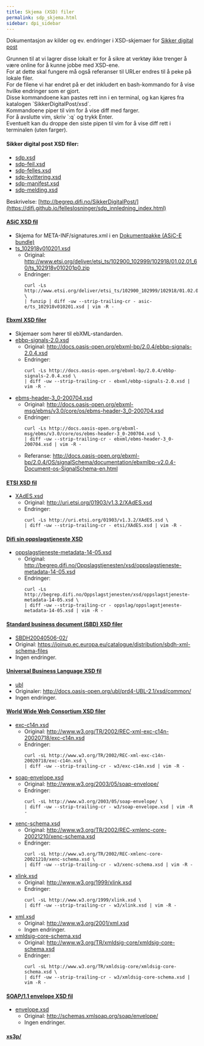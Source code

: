 ```yaml
---
title: Skjema (XSD) filer  
permalink: sdp_skjema.html
sidebar: dpi_sidebar
---
```


Dokumentasjon av kilder og ev. endringer i XSD-skjemaer for [Sikker
digital post](https://difi.github.io/felleslosninger/sdp_innledning_index.html)

Grunnen til at vi lagrer disse lokalt er for å sikre at verktøy ikke
trenger å være online for å kunne jobbe med XSD-ene.  
For at dette skal fungere må også referanser til URLer endres til å peke
på lokale filer.  
For de filene vi har endret på er det inkludert en bash-kommando for å
vise hvilke endringer som er gjort.  
Disse kommandoene kan pastes rett inn i en terminal, og kan kjøres fra
katalogen \`SikkerDigitalPost/xsd\`.  
Kommandoene piper til vim for å vise diff med farger.  
For å avslutte vim, skriv \`:q\` og trykk Enter.  
Eventuelt kan du droppe den siste pipen til vim for å vise diff rett i
terminalen (uten farger).

#### Sikker digital post XSD filer:

  - [sdp.xsd](sdp.xsd)
  - [sdp-feil.xsd](sdp-feil.xsd)
  - [sdp-felles.xsd](sdp-felles.xsd)
  - [sdp-kvittering.xsd](sdp-kvittering.xsd)
  - [sdp-manifest.xsd](sdp-manifest.xsd)
  - [sdp-melding.xsd](sdp-melding.xsd)

Beskrivelse: [http://begrep.difi.no/SikkerDigitalPost/](https://difi.github.io/felleslosninger/sdp_innledning_index.html)

#### [ASiC XSD fil](asic-e/)

  - Skjema for META-INF/signatures.xml i en [Dokumentpakke (ASiC-E
    bundle)](../forretningslag/Dokumentpakke/)
  - [ts\_102918v010201.xsd](asic-e/ts_102918v010201.xsd)
      - Original:
        <http://www.etsi.org/deliver/etsi_ts/102900_102999/102918/01.02.01_60/ts_102918v010201p0.zip>
      - Endringer:
        ``` brush: bash; toolbar: false
        curl -Ls http://www.etsi.org/deliver/etsi_ts/102900_102999/102918/01.02.01_60/ts_102918v010201p0.zip \
        | funzip | diff -uw --strip-trailing-cr - asic-e/ts_102918v010201.xsd | vim -R -
        ```

#### [Ebxml XSD filer](ebxml/)

  - Skjemaer som hører til ebXML-standarden.
  - [ebbp-signals-2.0.xsd](ebxml/ebbp-signals-2.0.xsd)
      - Original:
        <http://docs.oasis-open.org/ebxml-bp/2.0.4/ebbp-signals-2.0.4.xsd>
      - Endringer:
        ``` brush: bash; toolbar: false
        curl -Ls http://docs.oasis-open.org/ebxml-bp/2.0.4/ebbp-signals-2.0.4.xsd \
        | diff -uw --strip-trailing-cr - ebxml/ebbp-signals-2.0.xsd | vim -R -
        ```

<!-- end list -->

  - [ebms-header-3\_0-200704.xsd](ebxml/ebms-header-3_0-200704.xsd)
      - Original:
        <http://docs.oasis-open.org/ebxml-msg/ebms/v3.0/core/os/ebms-header-3_0-200704.xsd>
      - Endringer:
        ``` brush: bash; toolbar: false
        curl -Ls http://docs.oasis-open.org/ebxml-msg/ebms/v3.0/core/os/ebms-header-3_0-200704.xsd \
        | diff -uw --strip-trailing-cr - ebxml/ebms-header-3_0-200704.xsd | vim -R -
        ```
      - Referanse:
        <http://docs.oasis-open.org/ebxml-bp/2.0.4/OS/signalSchema/documentation/ebxmlbp-v2.0.4-Document-os-SignalSchema-en.html>

#### [ETSI XSD fil](etsi/)

  - [XAdES.xsd](etsi/XAdES.xsd)
      - Original: http://uri.etsi.org/01903/v1.3.2/XAdES.xsd
      - Endringer:
        ``` brush: bash; toolbar: false
        curl -Ls http://uri.etsi.org/01903/v1.3.2/XAdES.xsd \
        | diff -uw --strip-trailing-cr - etsi/XAdES.xsd | vim -R -
        ```

#### [Difi sin oppslagstjeneste XSD](oppslag/)

  - [oppslagstjeneste-metadata-14-05.xsd](oppslag/oppslagstjeneste-metadata-14-05.xsd)
      - Original:
        http://begrep.difi.no/Oppslagstjenesten/xsd/oppslagstjeneste-metadata-14-05.xsd
      - Endringer:
        ``` brush: bash; toolbar: false
        curl -Ls http://begrep.difi.no/Oppslagstjenesten/xsd/oppslagstjeneste-metadata-14-05.xsd \
        | diff -uw --strip-trailing-cr - oppslag/oppslagstjeneste-metadata-14-05.xsd | vim -R -
        ```

#### [Standard business document (SBD) XSD filer](SBDH20040506-02/)

  - [SBDH20040506-02/](SBDH20040506-02/)
  - Original:
    <https://joinup.ec.europa.eu/catalogue/distribution/sbdh-xml-schema-files>
  - Ingen endringer.

#### [Universal Business Language XSD fil](ubl/)

  - [ubl](ubl/)
  - Originaler:
    <http://docs.oasis-open.org/ubl/prd4-UBL-2.1/xsd/common/>
  - Ingen endringer.

#### [World Wide Web Consortium XSD filer](w3/)

  - [exc-c14n.xsd](w3/exc-c14n.xsd)
      - Original:
        <http://www.w3.org/TR/2002/REC-xml-exc-c14n-20020718/exc-c14n.xsd>
      - Endringer:
        ``` brush: bash; toolbar: false
        curl -sL http://www.w3.org/TR/2002/REC-xml-exc-c14n-20020718/exc-c14n.xsd \
        | diff -uw --strip-trailing-cr - w3/exc-c14n.xsd | vim -R -
        ```

<!-- end list -->

  - [soap-envelope.xsd](w3/soap-envelope.xsd)
      - Original: <http://www.w3.org/2003/05/soap-envelope/>
      - Endringer:
        ``` brush: bash; toolbar: false
        curl -sL http://www.w3.org/2003/05/soap-envelope/ \
        | diff -uw --strip-trailing-cr - w3/soap-envelope.xsd | vim -R -
        ```

<!-- end list -->

  - [xenc-schema.xsd](w3/xenc-schema.xsd)
      - Original:
        <http://www.w3.org/TR/2002/REC-xmlenc-core-20021210/xenc-schema.xsd>
      - Endringer:
        ``` brush: bash; toolbar: false
        curl -sL http://www.w3.org/TR/2002/REC-xmlenc-core-20021210/xenc-schema.xsd \
        | diff -uw --strip-trailing-cr - w3/xenc-schema.xsd | vim -R -
        ```

<!-- end list -->

  - [xlink.xsd](w3/xlink.xsd)
      - Original: <http://www.w3.org/1999/xlink.xsd>
      - Endringer:
        ``` brush: bash; toolbar: false
        curl -sL http://www.w3.org/1999/xlink.xsd \
        | diff -uw --strip-trailing-cr - w3/xlink.xsd | vim -R -
        ```

<!-- end list -->

  - [xml.xsd](w3/xml.xsd)
      - Original: <http://www.w3.org/2001/xml.xsd>
      - Ingen endringer.
  - [xmldsig-core-schema.xsd](w3/xmldsig-core-schema.xsd)
      - Original:
        <http://www.w3.org/TR/xmldsig-core/xmldsig-core-schema.xsd>
      - Endringer:
        ``` brush: bash; toolbar: false
        curl -sL http://www.w3.org/TR/xmldsig-core/xmldsig-core-schema.xsd \
        | diff -uw --strip-trailing-cr - w3/xmldsig-core-schema.xsd | vim -R -
        ```

#### [SOAP/1.1 envelope XSD fil](xmlsoap/)

  - [envelope.xsd](xmlsoap/envelope.xsd)
      - Original: <http://schemas.xmlsoap.org/soap/envelope/>
      - Ingen endringer.

#### [xs3p/](xs3p/)
